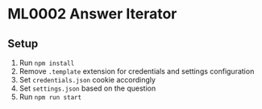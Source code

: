 # ML0002 Answer Iterator

## Setup
1. Run `npm install`
2. Remove `.template` extension for credentials and settings configuration
3. Set `credentials.json` cookie accordingly
4. Set `settings.json` based on the question
5. Run `npm run start`